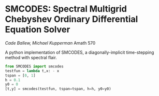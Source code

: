 # SMCODES: Spectral Multigrid Chebyshev Ordinary Differential Equation Solver

_Cade Ballew, Michael Kupperman_  Amath 570

A python implementation of SMCODES, a diagonally-implicit time-stepping method with spectral flair.

```python
from SMCODES import smcodes
testfun = lambda t,x: - x
tspan = [0, 1]
h = 0.1
y0 = 0
[t,y] = smcodes(testfun, tspan=tspan, h=h, y0=y0)
```
